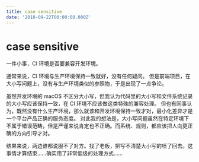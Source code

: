 ```yaml
---
title: case sensitive
date: '2018-09-22T00:00:00.000Z'
---
```


# case sensitive

一件小事，CI 环境是否要兼容开发环境。

通常来说，CI 环境与生产环境保持一致就好，没有任何疑问。
但是前端项目，在大小写问题上，没有与生产环境类似的参照物，于是出现了一点争论。

虽然开发环境的 macOS 不区分大小写，但我认为代码里的大小写和文件系统记录的大小写应该保持一致，在 CI 环境不应该做这类特殊的兼容处理。
但也有同事认为，既然没有什么生产环境，那么就该和开发环境保持一致才对，最小化差异才是一个平台产品正确的服务态度。
对此我的想法是，大小写问题虽然在特定环境下不属于错误范畴，但是严谨来说肯定也不正确。而系统、规则，都应该把人向更正确的方向引导才对。

结果来说，两边谁都说服不了对方。找了老板，把写不清楚大小写的喷了回去。这事情才算结束……确实用了非常低级的处理方式……

